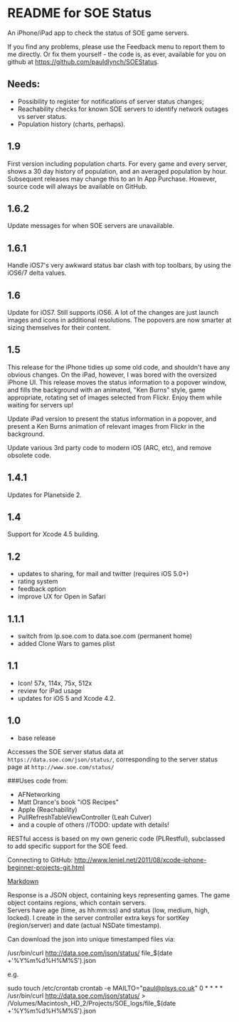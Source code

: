 README for SOE Status
=====================

An iPhone/iPad app to check the status of SOE game servers.

If you find any problems, please use the Feedback menu to report them to me directly.  Or fix them yourself - the code is, as ever, available for you on github at https://github.com/pauldlynch/SOEStatus.


Needs:
------

- Possibility to register for notifications of server status changes;
- Reachability checks for known SOE servers to identify network outages vs server status.
- Population history (charts, perhaps).

1.9
---
First version including population charts.  For every game and every server, shows a 30 day history of population, and an averaged population by hour.  Subsequent releases may change this to an In App Purchase.  However, source code will always be available on GitHub.


1.6.2
-----

Update messages for when SOE servers are unavailable.


1.6.1
-----

Handle iOS7's very awkward status bar clash with top toolbars, by using the iOS6/7 delta values.

1.6
---

Update for iOS7.  Still supports iOS6.  A lot of the changes are just launch images and icons in additional resolutions.  The popovers are now smarter at sizing themselves for their content.

1.5
---

This release for the iPhone tidies up some old code, and shouldn't have any obvious changes.  On the iPad, however, I was bored with the oversized iPhone UI.  This release moves the status information to a popover window, and fills the background with an animated, "Ken Burns" style, game appropriate, rotating set of images selected from Flickr.  Enjoy them while waiting for servers up!

Update iPad version to present the status information in a popover, and present a Ken Burns animation of relevant images from Flickr in the background.

Update various 3rd party code to modern iOS (ARC, etc), and remove obsolete code.

1.4.1
-----

Updates for Planetside 2.

1.4
---

Support for Xcode 4.5 building.

1.2
---

- updates to sharing, for mail and twitter (requires iOS 5.0+)
- rating system
- feedback option
- improve UX for Open in Safari

1.1.1
-----
- switch from lp.soe.com to data.soe.com (permanent home)
- added Clone Wars to games plist

1.1
---
- Icon! 57x, 114x, 75x, 512x
- review for iPad usage
- updates for iOS 5 and Xcode 4.2.

1.0
---
- base release


Accesses the SOE server status data at `https://data.soe.com/json/status/`, corresponding to the server status page at `http://www.soe.com/status/`

###Uses code from:

- AFNetworking
- Matt Drance's book "iOS Recipes"
- Apple (Reachability)
- PullRefreshTableViewController (Leah Culver)
- and a couple of others //TODO: update with details!

RESTful access is based on my own generic code (PLRestful), subclassed to add specific support for the SOE feed.

Connecting to GitHub:
http://www.leniel.net/2011/08/xcode-iphone-beginner-projects-git.html

[Markdown](http://daringfireball.net/projects/markdown/basics)

Response is a JSON object, containing keys representing games.  The game object contains regions, which contain servers.  
Servers have age (time, as hh:mm:ss) and status (low, medium, high, locked). I create in the server controller 
extra keys for sortKey (region/server) and date (actual NSDate timestamp).

Can download the json into unique timestamped files via:

/usr/bin/curl http://data.soe.com/json/status/ file_$(date +'%Y%m%d%H%M%S').json

e.g.

sudo touch /etc/crontab
crontab -e
MAILTO="paul@plsys.co.uk"
0 * * * * /usr/bin/curl http://data.soe.com/json/status/ > /Volumes/Macintosh_HD_2/Projects/SOE_logs/file_$(date +'%Y%m%d%H%M%S').json


